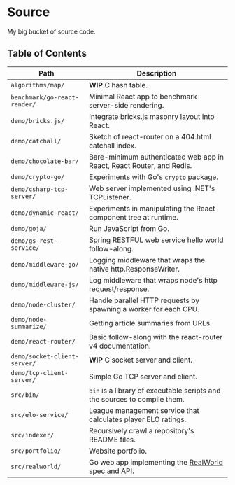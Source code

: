 # Source

My big bucket of source code.

## Table of Contents

Path | Description
---- | -----------
`algorithms/map/` | **WIP** C hash table.
`benchmark/go-react-render/` | Minimal React app to benchmark server-side rendering.  
`demo/bricks.js/` | Integrate bricks.js masonry layout into React.
`demo/catchall/` | Sketch of react-router on a 404.html catchall index.
`demo/chocolate-bar/` | Bare-minimum authenticated web app in React, React Router, and Redis.
`demo/crypto-go/` | Experiments with Go's `crypto` package.
`demo/csharp-tcp-server/` | Web server implemented using .NET's TCPListener.
`demo/dynamic-react/` | Experiments in manipulating the React component tree at runtime.
`demo/goja/` | Run JavaScript from Go.
`demo/gs-rest-service/` | Spring RESTFUL web service hello world follow-along.
`demo/middleware-go/` | Logging middleware that wraps the native http.ResponseWriter.
`demo/middleware-js/` | Log middleware that wraps node's http request/response.
`demo/node-cluster/` | Handle parallel HTTP requests by spawning a worker for each CPU.
`demo/node-summarize/` | Getting article summaries from URLs.
`demo/react-router/` | Basic follow-along with the react-router v4 documentation.
`demo/socket-client-server/` | **WIP** C socket server and client.
`demo/tcp-client-server/` | Simple Go TCP server and client.
`src/bin/` | `bin` is a library of executable scripts and the sources to compile them.
`src/elo-service/` | League management service that calculates player ELO ratings.
`src/indexer/` | Recursively crawl a repository's README files.
`src/portfolio/` | Website portfolio.
`src/realworld/` | Go web app implementing the [RealWorld](https://github.com/gothinkster/realworld) spec and API.

